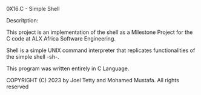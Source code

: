 0X16.C - Simple Shell

Descritption:

This project is an implementation of the shell as a Milestone Project for the C code at ALX Africa Software Engineering.

Shell is a simple UNIX command interpreter that replicates functionalities of the simple shell -sh-.

This program was written entirely in C Language.

COPYRIGHT (C) 2023 by Joel Tetty and Mohamed Mustafa.
All rights reserved
